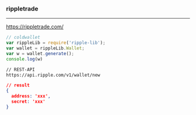 ### rippletrade
---
https://rippletrade.com/

```js
// coldwallet
var rippleLib = require('ripple-lib');
var wallet = rippleLib.Wallet;
var w = wallet.generate();
console.log(w)


```

```sh
// REST-API
https://api.ripple.com/v1/wallet/new

```

```json
// result
{
  address: 'xxx',
  secret: 'xxx'
}
```



